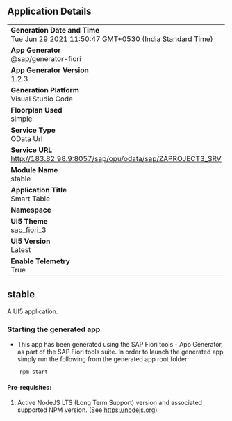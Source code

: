 ## Application Details
|               |
| ------------- |
|**Generation Date and Time**<br>Tue Jun 29 2021 11:50:47 GMT+0530 (India Standard Time)|
|**App Generator**<br>@sap/generator-fiori|
|**App Generator Version**<br>1.2.3|
|**Generation Platform**<br>Visual Studio Code|
|**Floorplan Used**<br>simple|
|**Service Type**<br>OData Url|
|**Service URL**<br>http://183.82.98.9:8057/sap/opu/odata/sap/ZAPROJECT3_SRV
|**Module Name**<br>stable|
|**Application Title**<br>Smart Table|
|**Namespace**<br>|
|**UI5 Theme**<br>sap_fiori_3|
|**UI5 Version**<br>Latest|
|**Enable Telemetry**<br>True|

## stable

A UI5 application.

### Starting the generated app

-   This app has been generated using the SAP Fiori tools - App Generator, as part of the SAP Fiori tools suite.  In order to launch the generated app, simply run the following from the generated app root folder:

```
    npm start
```

#### Pre-requisites:

1. Active NodeJS LTS (Long Term Support) version and associated supported NPM version.  (See https://nodejs.org)


